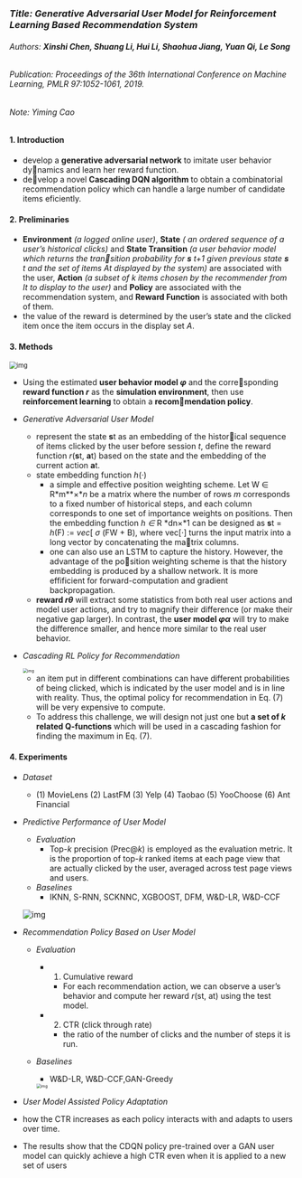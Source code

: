 ### *Title: Generative Adversarial User Model for Reinforcement Learning Based Recommendation System*

###### Authors: **Xinshi Chen, Shuang Li, Hui Li, Shaohua Jiang, Yuan Qi, Le Song**

###### Publication: *Proceedings of the 36th International Conference on Machine Learning*, PMLR 97:1052-1061, 2019.

###### Note: Yiming Cao



#### **1. Introduction**

- develop a **generative adversarial network** to imitate user behavior dynamics and learn her reward function.
- develop a novel **Cascading DQN algorithm** to obtain a combinatorial recommendation policy which can handle a large number of candidate items eficiently.

#### 2. **Preliminaries**

- **Environment** *(a logged online user)*, **State** *( an ordered sequence of a user’s historical clicks)*  and **State Transition** *(a user behavior model which returns the transition probability for **s** t+1 given previous state **s** t and the set of items At displayed by the system)* are associated with the user, **Action** *(a subset of k items chosen by the recommender from It to display to the user)* and  **Policy** are associated with the recommendation system, and **Reward Function** is associated with both of them. 
-  the value of the reward is determined by the user’s state and the clicked item once the item occurs in the display set *A*.

#### 3. Methods

<img src="https://p1-tt-ipv6.byteimg.com/origin/pgc-image/14577004dc4744afbf855d8477135e93" alt="img" style="zoom:80%;" />

-  Using the estimated **user behavior model *φ*** and the corresponding **reward function *r*** as the **simulation environment**, then use **reinforcement learning** to obtain a **recommendation policy**.

- *Generative Adversarial User Model*

  - represent the state **s**t  as an embedding of the historical sequence of items clicked by the user before session *t*, define the reward function *r*(**s**t, **a**t) based on the state and the embedding of the current action **a**t.
  - state embedding function *h*(*·*)
    - a simple and effective position weighting scheme. Let W ∈ R*m**×**n* be a matrix where the number of rows *m* corresponds to a fixed number of historical steps, and each column corresponds to one set of importance weights on positions. Then the embedding function *h* *∈* R *dn×*1 can be designed as **s**t = *h*(F) := *vec*[ *σ* (FW + B),  where  vec[·] turns the input matrix into a long vector by concatenating the matrix columns. 
    - one can also use an LSTM to capture the history. However, the advantage of the position weighting scheme is that the history embedding is produced by a shallow network. It is more effificient for forward-computation and gradient backpropagation.
  - **reward *rθ*** will extract some statistics from both real user actions and model user actions, and try to magnify their difference (or make their negative gap larger). In contrast, the **user model *φα*** will try to make the difference smaller, and hence more similar to the real user behavior.

- *Cascading RL Policy for Recommendation*

  <img src="https://p6-tt-ipv6.byteimg.com/origin/pgc-image/cf90fc23c58240c992847ee2b52d05ed" alt="img" style="zoom:50%;" />

  - an item put in different combinations can have different probabilities of being clicked, which is indicated by the user model and is in line with reality. Thus, the optimal policy for recommendation in Eq. (7) will be very expensive to compute. 
  - To address this challenge, we will design not just one but **a set of *k* related Q-functions** which will be used in a cascading fashion for finding the maximum in Eq. (7).

#### 4. Experiments

- *Dataset*
  - (1) MovieLens  (2) LastFM  (3) Yelp  (4) Taobao  (5) YooChoose  (6) Ant Financial

- *Predictive Performance of User Model*

  - *Evaluation*
    - Top-*k* precision (Prec@*k*) is employed as the evaluation metric. It is the proportion of top-*k* ranked items at each page view that are actually clicked by the user, averaged across test page views and users.
  - *Baselines*
    - IKNN, S-RNN, SCKNNC, XGBOOST, DFM, W&D-LR, W&D-CCF

  ![img](https://p6-tt-ipv6.byteimg.com/origin/pgc-image/476890110fb14496ac43dee2709867e9)

- *Recommendation Policy Based on User Model*

  - *Evaluation*

    - 1. Cumulative reward 

      - For each recommendation action, we can observe a user’s behavior and compute her reward *r*(st, at) using the test model.

    - 2.  CTR (click through rate)

      - the ratio of the number of clicks and the number of steps it is run. 

  - *Baselines*

    - W&D-LR, W&D-CCF,GAN-Greedy

    <img src="https://p26-tt.byteimg.com/origin/pgc-image/9c627e48bc7e4acd91005536edd720a3" alt="img" style="zoom:50%;" />

  

-  *User Model Assisted Policy Adaptation*
  - how the CTR increases as each policy interacts with and adapts to users over time. 
  - The results show that the CDQN policy pre-trained over a GAN user model can quickly achieve a high CTR even when it is applied to a new set of users 



